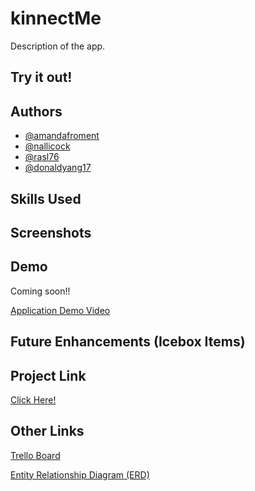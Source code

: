 # kinnectMe

Description of the app. 

## Try it out! 


## Authors 

- [@amandafroment](https://github.com/amandafroment)
- [@nallicock](https://github.com/nallicock)
- [@rasl76](https://github.com/rasl76)
- [@donaldyang17](https://github.com/donaldyang17)

## Skills Used 


## Screenshots 

## Demo 

Coming soon!! 

[Application Demo Video]()

## Future Enhancements (Icebox Items)

## Project Link 

[Click Here!]()

## Other Links

[Trello Board](https://trello.com/b/27LwwkwG/react-group-4#)

[Entity Relationship Diagram (ERD)](https://app.diagrams.net/#LERD%20for%20project%204)




